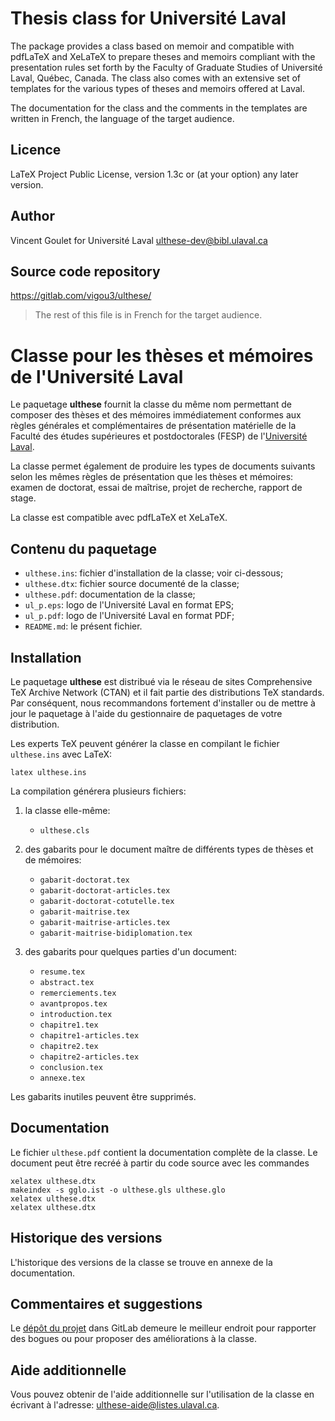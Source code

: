 # Thesis class for Université Laval

The package provides a class based on memoir and compatible with
pdfLaTeX and XeLaTeX to prepare theses and memoirs compliant with the
presentation rules set forth by the Faculty of Graduate Studies of
Université Laval, Québec, Canada. The class also comes with an
extensive set of templates for the various types of theses and memoirs
offered at Laval.

The documentation for the class and the comments in the templates are
written in French, the language of the target audience.

## Licence

LaTeX Project Public License, version 1.3c or (at your option) any
later version.

## Author

Vincent Goulet for Université Laval <ulthese-dev@bibl.ulaval.ca>

## Source code repository

https://gitlab.com/vigou3/ulthese/

> The rest of this file is in French for the target audience.

# Classe pour les thèses et mémoires de l'Université Laval

Le paquetage **ulthese** fournit la classe du même nom permettant de
composer des thèses et des mémoires immédiatement conformes aux règles
générales et complémentaires de présentation matérielle de la Faculté
des études supérieures et postdoctorales (FESP) de l'[Université
Laval](https://www.ulaval.ca).

La classe permet également de produire les types de documents suivants
selon les mêmes règles de présentation que les thèses et mémoires:
examen de doctorat, essai de maîtrise, projet de recherche, rapport de
stage.

La classe est compatible avec pdfLaTeX et XeLaTeX.

## Contenu du paquetage

- `ulthese.ins`: fichier d'installation de la classe; voir ci-dessous;
- `ulthese.dtx`: fichier source documenté de la classe;
- `ulthese.pdf`: documentation de la classe;
- `ul_p.eps`:    logo de l'Université Laval en format EPS;
- `ul_p.pdf`:    logo de l'Université Laval en format PDF;
- `README.md`:   le présent fichier.

## Installation

Le paquetage **ulthese** est distribué via le réseau de sites
Comprehensive TeX Archive Network (CTAN) et il fait partie des
distributions TeX standards. Par conséquent, nous recommandons
fortement d'installer ou de mettre à jour le paquetage à l'aide du
gestionnaire de paquetages de votre distribution.

Les experts TeX peuvent générer la classe en compilant le fichier
`ulthese.ins` avec LaTeX:

    latex ulthese.ins

La compilation générera plusieurs fichiers:

1. la classe elle-même:
   - `ulthese.cls`

2. des gabarits pour le document maître de différents types de
   thèses et de mémoires:
   - `gabarit-doctorat.tex`
   - `gabarit-doctorat-articles.tex`
   - `gabarit-doctorat-cotutelle.tex`
   - `gabarit-maitrise.tex`
   - `gabarit-maitrise-articles.tex`
   - `gabarit-maitrise-bidiplomation.tex`

3. des gabarits pour quelques parties d'un document:
   - `resume.tex`
   - `abstract.tex`
   - `remerciements.tex`
   - `avantpropos.tex`
   - `introduction.tex`
   - `chapitre1.tex`
   - `chapitre1-articles.tex`
   - `chapitre2.tex`
   - `chapitre2-articles.tex`
   - `conclusion.tex`
   - `annexe.tex`

Les gabarits inutiles peuvent être supprimés.

## Documentation

Le fichier `ulthese.pdf` contient la documentation complète de la
classe. Le document peut être recréé à partir du code source avec les
commandes

    xelatex ulthese.dtx
    makeindex -s gglo.ist -o ulthese.gls ulthese.glo
    xelatex ulthese.dtx
    xelatex ulthese.dtx

## Historique des versions

L'historique des versions de la classe se trouve en annexe de la
documentation.

## Commentaires et suggestions

Le [dépôt du projet](https://gitlab.com/vigou3/ulthese/) dans GitLab
demeure le meilleur endroit pour rapporter des bogues ou pour proposer
des améliorations à la classe.

## Aide additionnelle

Vous pouvez obtenir de l'aide additionnelle sur l'utilisation de la
classe en écrivant à l'adresse: ulthese-aide@listes.ulaval.ca.
